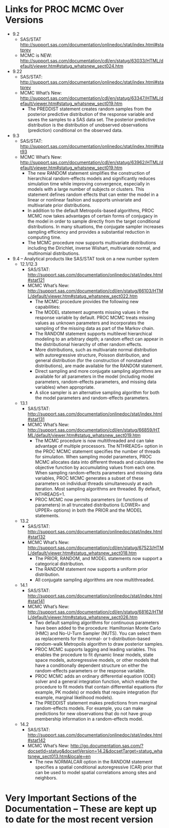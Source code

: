 # Links for PROC MCMC Over Versions
*	9.2
    *	SAS/STAT http://support.sas.com/documentation/onlinedoc/stat/index.html#statprev
    *	MCMC is NEW: http://support.sas.com/documentation/cdl/en/statug/63033/HTML/default/viewer.htm#statug_whatsnew_sect024.htm
*	9.22
    *	SAS/STAT: http://support.sas.com/documentation/onlinedoc/stat/index.html#statprev
    *	MCMC What’s New: http://support.sas.com/documentation/cdl/en/statug/63347/HTML/default/viewer.htm#statug_whatsnew_sect019.htm
        *	The PREDDIST statement creates random samples from the posterior predictive distribution of the response variable and saves the samples to a SAS data set. The posterior predictive distribution is the distribution of unobserved observations (prediction) conditional on the observed data.
*	9.3
    *	SAS/STAT: http://support.sas.com/documentation/onlinedoc/stat/index.html#stat93
    *	MCMC What’s New: http://support.sas.com/documentation/cdl/en/statug/63962/HTML/default/viewer.htm#statug_whatsnew_sect019.htm
        *	The new RANDOM statement simplifies the construction of hierarchical random-effects models and significantly reduces simulation time while improving convergence, especially in models with a large number of subjects or clusters. This statement defines random effects that can enter the model in a linear or nonlinear fashion and supports univariate and multivariate prior distributions.
        *	In addition to the default Metropolis-based algorithms, PROC MCMC now takes advantages of certain forms of conjugacy in the model in order to sample directly from the target conditional distributions. In many situations, the conjugate sampler increases sampling efficiency and provides a substantial reduction in computing time.
        *	The MCMC procedure now supports multivariate distributions including the Dirichlet, inverse Wishart, multivariate normal, and multinomial distributions.
*	9.4 – Analytical products like SAS/STAT took on a new number system
    *	12.1/12.3
        *	SAS/STAT: http://support.sas.com/documentation/onlinedoc/stat/index.html#stat121
        *	MCMC What’s New: http://support.sas.com/documentation/cdl/en/statug/66103/HTML/default/viewer.htm#statug_whatsnew_sect022.htm
            *	The MCMC procedure provides the following new capabilities:
            *	The MODEL statement augments missing values in the response variable by default. PROC MCMC treats missing values as unknown parameters and incorporates the sampling of the missing data as part of the Markov chain.
            *	The RANDOM statement supports multilevel hierarchical modeling to an arbitrary depth; a random effect can appear in the distributional hierarchy of other random effects.
            *	More distributions, such as multivariate normal distribution with autoregressive structure, Poisson distribution, and general distribution (for the construction of nonstandard distributions), are made available for the RANDOM statement.
            *	Direct sampling and more conjugate sampling algorithms are available for all parameters in the model (including model parameters, random-effects parameters, and missing data variables) when appropriate.
            *	A slice sampler is an alternative sampling algorithm for both the model parameters and random-effects parameters.
    *	13.1
        *	SAS/STAT: http://support.sas.com/documentation/onlinedoc/stat/index.html#stat131
        *	MCMC What’s New: http://support.sas.com/documentation/cdl/en/statug/66859/HTML/default/viewer.htm#statug_whatsnew_sect019.htm
            *	The MCMC procedure is now multithreaded and can take advantage of multiple processors. The NTHREADS= option in the PROC MCMC statement specifies the number of threads for simulation. When sampling model parameters, PROC MCMC allocates data into different threads and calculates the objective function by accumulating values from each one. When sampling random-effects parameters and missing data variables, PROC MCMC generates a subset of these parameters on individual threads simultaneously at each iteration. Most sampling algorithms are threaded. By default, NTHREADS=1.
            *	PROC MCMC now permits parameters (or functions of parameters) in all truncated distributions (LOWER= and UPPER= options) in both the PRIOR and the MODEL statements.
    *	13.2
        *	SAS/STAT: http://support.sas.com/documentation/onlinedoc/stat/index.html#stat132
        *	MCMC What’s New: http://support.sas.com/documentation/cdl/en/statug/67523/HTML/default/viewer.htm#statug_whatsnew_sect018.htm
            *	The PRIOR, RANDOM, and MODEL statements now support a categorical distribution.
            *	The RANDOM statement now supports a uniform prior distribution.
            *	All conjugate sampling algorithms are now multithreaded.
    *	14.1
        *	SAS/STAT: http://support.sas.com/documentation/onlinedoc/stat/index.html#stat141
        *	MCMC What’s New: http://support.sas.com/documentation/cdl/en/statug/68162/HTML/default/viewer.htm#statug_whatsnew_sect026.htm
            *	Two default sampling algorithms for continuous parameters have been added to the procedure: Hamiltonian Monte Carlo (HMC) and No-U-Turn Sampler (NUTS). You can select them as replacements for the normal- or t-distribution-based random-walk Metropolis algorithm to draw posterior samples.
            *	PROC MCMC supports lagging and leading variables. This enables the procedure to fit dynamic linear models, state space models, autoregressive models, or other models that have a conditionally dependent structure on either the random-effects parameters or the response variable.
            *	PROC MCMC adds an ordinary differential equation (ODE) solver and a general integration function, which enable the procedure to fit models that contain differential equations (for example, PK models) or models that require integration (for example, marginal likelihood models).
            *	The PREDDIST statement makes predictions from marginal random-effects models. For example, you can make predictions for new observations that do not have group membership information in a random-effects model.
    *	14.2
        *	SAS/STAT: http://support.sas.com/documentation/onlinedoc/stat/index.html#stat142
        *	MCMC What’s New: http://go.documentation.sas.com/?docsetId=statug&docsetVersion=14.2&docsetTarget=statug_whatsnew_sect013.htm&locale=en
            *	The new NORMALCAR option in the RANDOM statement specifies a spatial conditional autoregressive (CAR) prior that can be used to model spatial correlations among sites and neighbors.

# Very Important Sections of the Documentation – These are kept up to date for the most recent version
